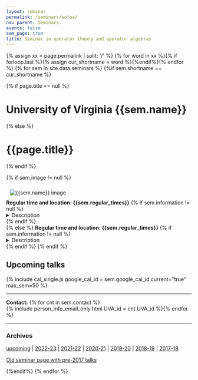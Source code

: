 ```yaml
---
layout: seminar
permalink: /seminars/sotoa/
nav_parent: Seminars
events: false
sem_page: true
title: Seminar in operator theory and operator algebras
---
```



{% assign xx = page.permalink | split: '/' %}
{% for word in xx %}{% if forloop.last %}{% assign cur_shortname = word %}{%endif%}{% endfor %}
{% for sem in site.data.seminars %}
{%if sem.shortname == cur_shortname %}

{% if page.title == null %}
  <h1 class="mt-2 mb-4">University of Virginia {{sem.name}}</h1>
{% else %}
  <h1 class="mt-2 mb-4">{{page.title}}</h1>
{% endif %}

<br>

{% if sem.image != null %}
  <div class="row">
    <div class="col-md-3">
      <img src="{{ sem.image | replace: '__SITE_URL__', site.url }}" style="max-width:100%;max-height:400px;height:auto;width:auto;padding:10px" alt="{{sem.name}} image" title="{{sem.name}} image"/>
    </div>
    <div class="col-md-9">
      <b>Regular time and location: {{sem.regular_times}}</b>
      {% if sem.information != null %}<details class="mb-3"><summary>Description</summary>
        {{ sem.information }}
      </details>
      {% endif %}
    </div>
  </div>
{% else %}
  <b>Regular time and location: {{sem.regular_times}}</b>
  {% if sem.information != null %}<details class="mb-3"><summary>Description</summary>
    {{ sem.information }}
  </details>
  {% endif %}
{% endif %}


<h2 class="mt-4 mb-3">Upcoming talks</h2>

{% include cal_single.js google_cal_id = sem.google_cal_id current="true" max_sem=50 %}

<hr />

<b>Contact:</b> {% for cnt in sem.contact %}<br />{% include person_info_email_only.html UVA_id = cnt.UVA_id %}{% endfor %}

<hr />
<h3 class="mb-3">Archives</h3>

<p><a href="/seminars/sotoa/">upcoming</a> | <a href="/seminars/sotoa/2022-23/">2022-23</a> | <a href="/seminars/sotoa/2021-22/">2021-22</a> | <a href="/seminars/sotoa/2020-21/">2020-21</a> | <a href="/seminars/sotoa/2019-20/">2019-20</a> | <a href="/seminars/sotoa/2018-19/">2018-19</a> | <a href="/seminars/sotoa/2017-18/">2017-18</a></p>

<div class="list-group-sm">
  <a class="list-group-item list-group-item-action h5 orange-item" href="https://dshermanmath.github.io/base/sotoa/sotoa.html">Old seminar page with pre-2017 talks</a>
</div>


{%endif%}
{% endfor %}
